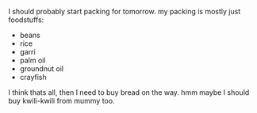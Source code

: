 I should probably start packing for tomorrow. my packing is mostly just foodstuffs:
- beans
- rice
- garri
- palm oil
- groundnut oil
- crayfish

I think thats all, then I need to buy bread on the way. hmm maybe I should buy kwili-kwili from mummy too.
